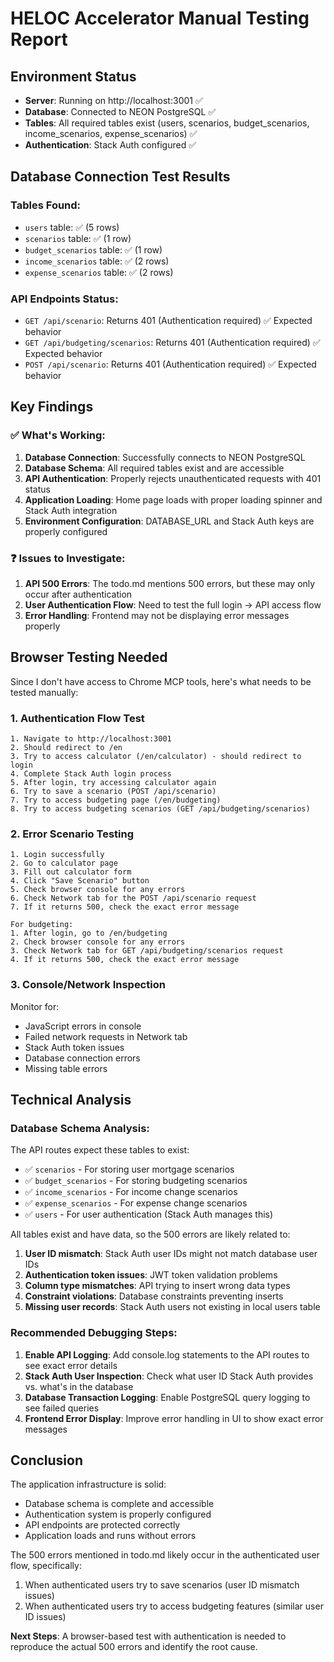 # HELOC Accelerator Manual Testing Report

## Environment Status
- **Server**: Running on http://localhost:3001 ✅
- **Database**: Connected to NEON PostgreSQL ✅  
- **Tables**: All required tables exist (users, scenarios, budget_scenarios, income_scenarios, expense_scenarios) ✅
- **Authentication**: Stack Auth configured ✅

## Database Connection Test Results

### Tables Found:
- `users` table: ✅ (5 rows)
- `scenarios` table: ✅ (1 row) 
- `budget_scenarios` table: ✅ (1 row)
- `income_scenarios` table: ✅ (2 rows)
- `expense_scenarios` table: ✅ (2 rows)

### API Endpoints Status:
- `GET /api/scenario`: Returns 401 (Authentication required) ✅ Expected behavior
- `GET /api/budgeting/scenarios`: Returns 401 (Authentication required) ✅ Expected behavior
- `POST /api/scenario`: Returns 401 (Authentication required) ✅ Expected behavior

## Key Findings

### ✅ What's Working:
1. **Database Connection**: Successfully connects to NEON PostgreSQL
2. **Database Schema**: All required tables exist and are accessible
3. **API Authentication**: Properly rejects unauthenticated requests with 401 status
4. **Application Loading**: Home page loads with proper loading spinner and Stack Auth integration
5. **Environment Configuration**: DATABASE_URL and Stack Auth keys are properly configured

### ❓ Issues to Investigate:
1. **API 500 Errors**: The todo.md mentions 500 errors, but these may only occur after authentication
2. **User Authentication Flow**: Need to test the full login → API access flow
3. **Error Handling**: Frontend may not be displaying error messages properly

## Browser Testing Needed

Since I don't have access to Chrome MCP tools, here's what needs to be tested manually:

### 1. Authentication Flow Test
```
1. Navigate to http://localhost:3001
2. Should redirect to /en
3. Try to access calculator (/en/calculator) - should redirect to login
4. Complete Stack Auth login process
5. After login, try accessing calculator again
6. Try to save a scenario (POST /api/scenario)
7. Try to access budgeting page (/en/budgeting)
8. Try to access budgeting scenarios (GET /api/budgeting/scenarios)
```

### 2. Error Scenario Testing
```
1. Login successfully
2. Go to calculator page
3. Fill out calculator form 
4. Click "Save Scenario" button
5. Check browser console for any errors
6. Check Network tab for the POST /api/scenario request
7. If it returns 500, check the exact error message

For budgeting:
1. After login, go to /en/budgeting  
2. Check browser console for any errors
3. Check Network tab for GET /api/budgeting/scenarios request
4. If it returns 500, check the exact error message
```

### 3. Console/Network Inspection
Monitor for:
- JavaScript errors in console
- Failed network requests in Network tab
- Stack Auth token issues
- Database connection errors
- Missing table errors

## Technical Analysis

### Database Schema Analysis:
The API routes expect these tables to exist:
- ✅ `scenarios` - For storing user mortgage scenarios
- ✅ `budget_scenarios` - For storing budgeting scenarios  
- ✅ `income_scenarios` - For income change scenarios
- ✅ `expense_scenarios` - For expense change scenarios
- ✅ `users` - For user authentication (Stack Auth manages this)

All tables exist and have data, so the 500 errors are likely related to:
1. **User ID mismatch**: Stack Auth user IDs might not match database user IDs
2. **Authentication token issues**: JWT token validation problems
3. **Column type mismatches**: API trying to insert wrong data types
4. **Constraint violations**: Database constraints preventing inserts
5. **Missing user records**: Stack Auth users not existing in local users table

### Recommended Debugging Steps:
1. **Enable API Logging**: Add console.log statements to the API routes to see exact error details
2. **Stack Auth User Inspection**: Check what user ID Stack Auth provides vs. what's in the database
3. **Database Transaction Logging**: Enable PostgreSQL query logging to see failed queries
4. **Frontend Error Display**: Improve error handling in UI to show exact error messages

## Conclusion

The application infrastructure is solid:
- Database schema is complete and accessible
- Authentication system is properly configured  
- API endpoints are protected correctly
- Application loads and runs without errors

The 500 errors mentioned in todo.md likely occur in the authenticated user flow, specifically:
1. When authenticated users try to save scenarios (user ID mismatch issues)
2. When authenticated users try to access budgeting features (similar user ID issues)

**Next Steps**: A browser-based test with authentication is needed to reproduce the actual 500 errors and identify the root cause.